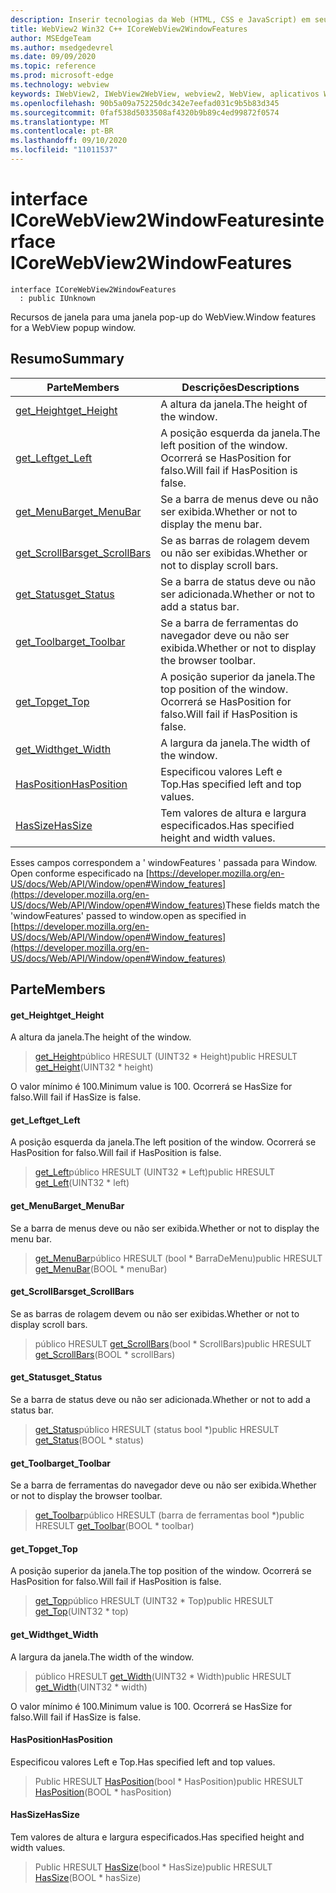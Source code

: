 ```yaml
---
description: Inserir tecnologias da Web (HTML, CSS e JavaScript) em seus aplicativos nativos com o controle WebView2 do Microsoft Edge
title: WebView2 Win32 C++ ICoreWebView2WindowFeatures
author: MSEdgeTeam
ms.author: msedgedevrel
ms.date: 09/09/2020
ms.topic: reference
ms.prod: microsoft-edge
ms.technology: webview
keywords: IWebView2, IWebView2WebView, webview2, WebView, aplicativos Win32, Win32, Edge, ICoreWebView2, ICoreWebView2Controller, controle do navegador, HTML Edge, ICoreWebView2WindowFeatures
ms.openlocfilehash: 90b5a09a752250dc342e7eefad031c9b5b83d345
ms.sourcegitcommit: 0faf538d5033508af4320b9b89c4ed99872f0574
ms.translationtype: MT
ms.contentlocale: pt-BR
ms.lasthandoff: 09/10/2020
ms.locfileid: "11011537"
---
```

# <span data-ttu-id="eeea9-104">interface ICoreWebView2WindowFeatures</span><span class="sxs-lookup"><span data-stu-id="eeea9-104">interface ICoreWebView2WindowFeatures</span></span> 

```
interface ICoreWebView2WindowFeatures
  : public IUnknown
```

<span data-ttu-id="eeea9-105">Recursos de janela para uma janela pop-up do WebView.</span><span class="sxs-lookup"><span data-stu-id="eeea9-105">Window features for a WebView popup window.</span></span>

## <span data-ttu-id="eeea9-106">Resumo</span><span class="sxs-lookup"><span data-stu-id="eeea9-106">Summary</span></span>

 <span data-ttu-id="eeea9-107">Parte</span><span class="sxs-lookup"><span data-stu-id="eeea9-107">Members</span></span>                        | <span data-ttu-id="eeea9-108">Descrições</span><span class="sxs-lookup"><span data-stu-id="eeea9-108">Descriptions</span></span>
--------------------------------|---------------------------------------------
[<span data-ttu-id="eeea9-109">get_Height</span><span class="sxs-lookup"><span data-stu-id="eeea9-109">get_Height</span></span>](#get_height) | <span data-ttu-id="eeea9-110">A altura da janela.</span><span class="sxs-lookup"><span data-stu-id="eeea9-110">The height of the window.</span></span>
[<span data-ttu-id="eeea9-111">get_Left</span><span class="sxs-lookup"><span data-stu-id="eeea9-111">get_Left</span></span>](#get_left) | <span data-ttu-id="eeea9-112">A posição esquerda da janela.</span><span class="sxs-lookup"><span data-stu-id="eeea9-112">The left position of the window.</span></span> <span data-ttu-id="eeea9-113">Ocorrerá se HasPosition for falso.</span><span class="sxs-lookup"><span data-stu-id="eeea9-113">Will fail if HasPosition is false.</span></span>
[<span data-ttu-id="eeea9-114">get_MenuBar</span><span class="sxs-lookup"><span data-stu-id="eeea9-114">get_MenuBar</span></span>](#get_menubar) | <span data-ttu-id="eeea9-115">Se a barra de menus deve ou não ser exibida.</span><span class="sxs-lookup"><span data-stu-id="eeea9-115">Whether or not to display the menu bar.</span></span>
[<span data-ttu-id="eeea9-116">get_ScrollBars</span><span class="sxs-lookup"><span data-stu-id="eeea9-116">get_ScrollBars</span></span>](#get_scrollbars) | <span data-ttu-id="eeea9-117">Se as barras de rolagem devem ou não ser exibidas.</span><span class="sxs-lookup"><span data-stu-id="eeea9-117">Whether or not to display scroll bars.</span></span>
[<span data-ttu-id="eeea9-118">get_Status</span><span class="sxs-lookup"><span data-stu-id="eeea9-118">get_Status</span></span>](#get_status) | <span data-ttu-id="eeea9-119">Se a barra de status deve ou não ser adicionada.</span><span class="sxs-lookup"><span data-stu-id="eeea9-119">Whether or not to add a status bar.</span></span>
[<span data-ttu-id="eeea9-120">get_Toolbar</span><span class="sxs-lookup"><span data-stu-id="eeea9-120">get_Toolbar</span></span>](#get_toolbar) | <span data-ttu-id="eeea9-121">Se a barra de ferramentas do navegador deve ou não ser exibida.</span><span class="sxs-lookup"><span data-stu-id="eeea9-121">Whether or not to display the browser toolbar.</span></span>
[<span data-ttu-id="eeea9-122">get_Top</span><span class="sxs-lookup"><span data-stu-id="eeea9-122">get_Top</span></span>](#get_top) | <span data-ttu-id="eeea9-123">A posição superior da janela.</span><span class="sxs-lookup"><span data-stu-id="eeea9-123">The top position of the window.</span></span> <span data-ttu-id="eeea9-124">Ocorrerá se HasPosition for falso.</span><span class="sxs-lookup"><span data-stu-id="eeea9-124">Will fail if HasPosition is false.</span></span>
[<span data-ttu-id="eeea9-125">get_Width</span><span class="sxs-lookup"><span data-stu-id="eeea9-125">get_Width</span></span>](#get_width) | <span data-ttu-id="eeea9-126">A largura da janela.</span><span class="sxs-lookup"><span data-stu-id="eeea9-126">The width of the window.</span></span>
[<span data-ttu-id="eeea9-127">HasPosition</span><span class="sxs-lookup"><span data-stu-id="eeea9-127">HasPosition</span></span>](#hasposition) | <span data-ttu-id="eeea9-128">Especificou valores Left e Top.</span><span class="sxs-lookup"><span data-stu-id="eeea9-128">Has specified left and top values.</span></span>
[<span data-ttu-id="eeea9-129">HasSize</span><span class="sxs-lookup"><span data-stu-id="eeea9-129">HasSize</span></span>](#hassize) | <span data-ttu-id="eeea9-130">Tem valores de altura e largura especificados.</span><span class="sxs-lookup"><span data-stu-id="eeea9-130">Has specified height and width values.</span></span>

<span data-ttu-id="eeea9-131">Esses campos correspondem a ' windowFeatures ' passada para Window. Open conforme especificado na [https://developer.mozilla.org/en-US/docs/Web/API/Window/open#Window_features](https://developer.mozilla.org/en-US/docs/Web/API/Window/open#Window_features)</span><span class="sxs-lookup"><span data-stu-id="eeea9-131">These fields match the 'windowFeatures' passed to window.open as specified in [https://developer.mozilla.org/en-US/docs/Web/API/Window/open#Window_features](https://developer.mozilla.org/en-US/docs/Web/API/Window/open#Window_features)</span></span>

## <span data-ttu-id="eeea9-132">Parte</span><span class="sxs-lookup"><span data-stu-id="eeea9-132">Members</span></span>

#### <span data-ttu-id="eeea9-133">get_Height</span><span class="sxs-lookup"><span data-stu-id="eeea9-133">get_Height</span></span> 

<span data-ttu-id="eeea9-134">A altura da janela.</span><span class="sxs-lookup"><span data-stu-id="eeea9-134">The height of the window.</span></span>

> <span data-ttu-id="eeea9-135">[get_Height](#get_height)público HRESULT (UINT32 \* Height)</span><span class="sxs-lookup"><span data-stu-id="eeea9-135">public HRESULT [get_Height](#get_height)(UINT32 \* height)</span></span>

<span data-ttu-id="eeea9-136">O valor mínimo é 100.</span><span class="sxs-lookup"><span data-stu-id="eeea9-136">Minimum value is 100.</span></span> <span data-ttu-id="eeea9-137">Ocorrerá se HasSize for falso.</span><span class="sxs-lookup"><span data-stu-id="eeea9-137">Will fail if HasSize is false.</span></span>

#### <span data-ttu-id="eeea9-138">get_Left</span><span class="sxs-lookup"><span data-stu-id="eeea9-138">get_Left</span></span> 

<span data-ttu-id="eeea9-139">A posição esquerda da janela.</span><span class="sxs-lookup"><span data-stu-id="eeea9-139">The left position of the window.</span></span> <span data-ttu-id="eeea9-140">Ocorrerá se HasPosition for falso.</span><span class="sxs-lookup"><span data-stu-id="eeea9-140">Will fail if HasPosition is false.</span></span>

> <span data-ttu-id="eeea9-141">[get_Left](#get_left)público HRESULT (UINT32 \* Left)</span><span class="sxs-lookup"><span data-stu-id="eeea9-141">public HRESULT [get_Left](#get_left)(UINT32 \* left)</span></span>

#### <span data-ttu-id="eeea9-142">get_MenuBar</span><span class="sxs-lookup"><span data-stu-id="eeea9-142">get_MenuBar</span></span> 

<span data-ttu-id="eeea9-143">Se a barra de menus deve ou não ser exibida.</span><span class="sxs-lookup"><span data-stu-id="eeea9-143">Whether or not to display the menu bar.</span></span>

> <span data-ttu-id="eeea9-144">[get_MenuBar](#get_menubar)público HRESULT (bool \* BarraDeMenu)</span><span class="sxs-lookup"><span data-stu-id="eeea9-144">public HRESULT [get_MenuBar](#get_menubar)(BOOL \* menuBar)</span></span>

#### <span data-ttu-id="eeea9-145">get_ScrollBars</span><span class="sxs-lookup"><span data-stu-id="eeea9-145">get_ScrollBars</span></span> 

<span data-ttu-id="eeea9-146">Se as barras de rolagem devem ou não ser exibidas.</span><span class="sxs-lookup"><span data-stu-id="eeea9-146">Whether or not to display scroll bars.</span></span>

> <span data-ttu-id="eeea9-147">público HRESULT [get_ScrollBars](#get_scrollbars)(bool \* ScrollBars)</span><span class="sxs-lookup"><span data-stu-id="eeea9-147">public HRESULT [get_ScrollBars](#get_scrollbars)(BOOL \* scrollBars)</span></span>

#### <span data-ttu-id="eeea9-148">get_Status</span><span class="sxs-lookup"><span data-stu-id="eeea9-148">get_Status</span></span> 

<span data-ttu-id="eeea9-149">Se a barra de status deve ou não ser adicionada.</span><span class="sxs-lookup"><span data-stu-id="eeea9-149">Whether or not to add a status bar.</span></span>

> <span data-ttu-id="eeea9-150">[get_Status](#get_status)público HRESULT (status bool \*)</span><span class="sxs-lookup"><span data-stu-id="eeea9-150">public HRESULT [get_Status](#get_status)(BOOL \* status)</span></span>

#### <span data-ttu-id="eeea9-151">get_Toolbar</span><span class="sxs-lookup"><span data-stu-id="eeea9-151">get_Toolbar</span></span> 

<span data-ttu-id="eeea9-152">Se a barra de ferramentas do navegador deve ou não ser exibida.</span><span class="sxs-lookup"><span data-stu-id="eeea9-152">Whether or not to display the browser toolbar.</span></span>

> <span data-ttu-id="eeea9-153">[get_Toolbar](#get_toolbar)público HRESULT (barra de ferramentas bool \*)</span><span class="sxs-lookup"><span data-stu-id="eeea9-153">public HRESULT [get_Toolbar](#get_toolbar)(BOOL \* toolbar)</span></span>

#### <span data-ttu-id="eeea9-154">get_Top</span><span class="sxs-lookup"><span data-stu-id="eeea9-154">get_Top</span></span> 

<span data-ttu-id="eeea9-155">A posição superior da janela.</span><span class="sxs-lookup"><span data-stu-id="eeea9-155">The top position of the window.</span></span> <span data-ttu-id="eeea9-156">Ocorrerá se HasPosition for falso.</span><span class="sxs-lookup"><span data-stu-id="eeea9-156">Will fail if HasPosition is false.</span></span>

> <span data-ttu-id="eeea9-157">[get_Top](#get_top)público HRESULT (UINT32 \* Top)</span><span class="sxs-lookup"><span data-stu-id="eeea9-157">public HRESULT [get_Top](#get_top)(UINT32 \* top)</span></span>

#### <span data-ttu-id="eeea9-158">get_Width</span><span class="sxs-lookup"><span data-stu-id="eeea9-158">get_Width</span></span> 

<span data-ttu-id="eeea9-159">A largura da janela.</span><span class="sxs-lookup"><span data-stu-id="eeea9-159">The width of the window.</span></span>

> <span data-ttu-id="eeea9-160">público HRESULT [get_Width](#get_width)(UINT32 \* Width)</span><span class="sxs-lookup"><span data-stu-id="eeea9-160">public HRESULT [get_Width](#get_width)(UINT32 \* width)</span></span>

<span data-ttu-id="eeea9-161">O valor mínimo é 100.</span><span class="sxs-lookup"><span data-stu-id="eeea9-161">Minimum value is 100.</span></span> <span data-ttu-id="eeea9-162">Ocorrerá se HasSize for falso.</span><span class="sxs-lookup"><span data-stu-id="eeea9-162">Will fail if HasSize is false.</span></span>

#### <span data-ttu-id="eeea9-163">HasPosition</span><span class="sxs-lookup"><span data-stu-id="eeea9-163">HasPosition</span></span> 

<span data-ttu-id="eeea9-164">Especificou valores Left e Top.</span><span class="sxs-lookup"><span data-stu-id="eeea9-164">Has specified left and top values.</span></span>

> <span data-ttu-id="eeea9-165">Public HRESULT [HasPosition](#hasposition)(bool \* HasPosition)</span><span class="sxs-lookup"><span data-stu-id="eeea9-165">public HRESULT [HasPosition](#hasposition)(BOOL \* hasPosition)</span></span>

#### <span data-ttu-id="eeea9-166">HasSize</span><span class="sxs-lookup"><span data-stu-id="eeea9-166">HasSize</span></span> 

<span data-ttu-id="eeea9-167">Tem valores de altura e largura especificados.</span><span class="sxs-lookup"><span data-stu-id="eeea9-167">Has specified height and width values.</span></span>

> <span data-ttu-id="eeea9-168">Public HRESULT [HasSize](#hassize)(bool \* HasSize)</span><span class="sxs-lookup"><span data-stu-id="eeea9-168">public HRESULT [HasSize](#hassize)(BOOL \* hasSize)</span></span>

